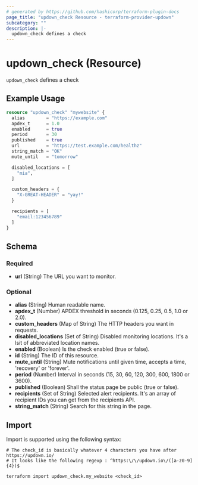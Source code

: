 ```yaml
---
# generated by https://github.com/hashicorp/terraform-plugin-docs
page_title: "updown_check Resource - terraform-provider-updown"
subcategory: ""
description: |-
  updown_check defines a check
---
```


# updown_check (Resource)

`updown_check` defines a check

## Example Usage

```terraform
resource "updown_check" "mywebsite" {
  alias        = "https://example.com"
  apdex_t      = 1.0
  enabled      = true
  period       = 30
  published    = true
  url          = "https://test.example.com/healthz"
  string_match = "OK"
  mute_until   = "tomorrow"

  disabled_locations = [
    "mia",
  ]

  custom_headers = {
    "X-GREAT-HEADER" = "yay!"
  }

  recipients = [
    "email:123456789"
  ]
}
```

<!-- schema generated by tfplugindocs -->
## Schema

### Required

- **url** (String) The URL you want to monitor.

### Optional

- **alias** (String) Human readable name.
- **apdex_t** (Number) APDEX threshold in seconds (0.125, 0.25, 0.5, 1.0 or 2.0).
- **custom_headers** (Map of String) The HTTP headers you want in requests.
- **disabled_locations** (Set of String) Disabled monitoring locations. It's a lsit of abbreviated location names.
- **enabled** (Boolean) Is the check enabled (true or false).
- **id** (String) The ID of this resource.
- **mute_until** (String) Mute notifications until given time, accepts a time, 'recovery' or 'forever'.
- **period** (Number) Interval in seconds (15, 30, 60, 120, 300, 600, 1800 or 3600).
- **published** (Boolean) Shall the status page be public (true or false).
- **recipients** (Set of String) Selected alert recipients. It's an array of recipient IDs you can get from the recipients API.
- **string_match** (String) Search for this string in the page.

## Import

Import is supported using the following syntax:

```shell
# The check_id is basically whatever 4 characters you have after https://updown.io/
# It looks like the following regexp : ^https:\/\/updown.io\/([a-z0-9]{4})$

terraform import updown_check.my_website <check_id>
```
